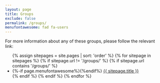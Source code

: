 ```yaml
---
layout: page
title: Groups
exclude: false
permalink: /groups/
menufontawesome: fad fa-users
---
```


For more information about any of these groups, please follow the relevant link:

<ul>
{% assign sitepages = site.pages | sort: 'order' %}
{% for sitepage in sitepages %}
{% if sitepage.url != '/groups/' %}
 {% if sitepage.url contains '/groups/' %}
  <li {% if page.url == sitepage.url %} class="active"{% endif %}>
    {%-if page.menufontawesome%}<i class="{{page.menufontawesome}}"></i>{%endif%}
    <a href="{{ sitepage.url }}">{{ sitepage.title }}</a>
  </li>
 {% endif %}
{% endif %}
{% endfor %}
</ul>
